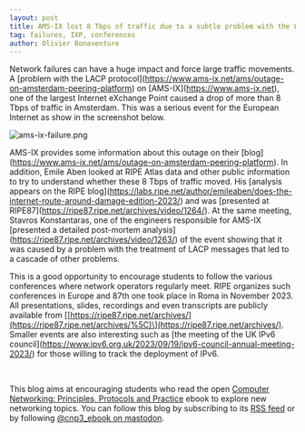 ```yaml
---
layout: post
title: AMS-IX lost 8 Tbps of traffic due to a subtle problem with the LACP protocol, networking conferences 
tag: failures, IXP, conferences
author: Olivier Bonaventure
---
```


Network failures can have a huge impact and force large traffic movements. A \[problem with the LACP protocol\](https://www.ams-ix.net/ams/outage-on-amsterdam-peering-platform) on \[AMS-IX\](https://www.ams-ix.net), one of the largest Internet eXchange Point caused a drop of more than 8 Tbps of traffic in Amsterdam. This was a serious event for the European Internet as show in the screenshot below.

![ams-ix-failure.png]({{site.baseurl}}/images/ams-ix-failure.png)



AMS-IX provides some information about this outage on their \[blog\](https://www.ams-ix.net/ams/outage-on-amsterdam-peering-platform). In addition, Emile Aben looked at RIPE Atlas data and other public information to try to understand whether these 8 Tbps of traffic moved. His \[analysis appears on the RIPE blog\](https://labs.ripe.net/author/emileaben/does-the-internet-route-around-damage-edition-2023/) and was \[presented at RIPE87\](https://ripe87.ripe.net/archives/video/1264/). At the same meeting, Stavros Konstantaras, one of the engineers responsible for AMS-IX \[presented a detailed post-mortem analysis\](https://ripe87.ripe.net/archives/video/1263/) of the event showing that it was caused by a problem with the treatment of LACP messages that led to a cascade of other problems.

This is a good opportunity to encourage students to follow the various conferences where network operators regularly meet. RIPE organizes such conferences in Europe and 87th one took place in Roma in November 2023. All presentations, slides, recordings and even transcripts are publicly available from \[[https://ripe87.ripe.net/archives/](https://ripe87.ripe.net/archives/%5C)\](https://ripe87.ripe.net/archives/). Smaller events are also interesting such as \[the meeting of the UK IPv6 council\](https://www.ipv6.org.uk/2023/09/19/ipv6-council-annual-meeting-2023/) for those willing to track the deployment of IPv6. 

&nbsp;


This blog aims at encouraging students who read the open [Computer Networking: Principles, Protocols and Practice](https://www.computer-networking.info) ebook to explore new networking topics. You can follow this blog by subscribing to its [RSS feed](http://blog.computer-networking.info/feed.xml) or by following [@cnp3_ebook on mastodon](https://mastodon.acm.org/@cnp3_ebook). 